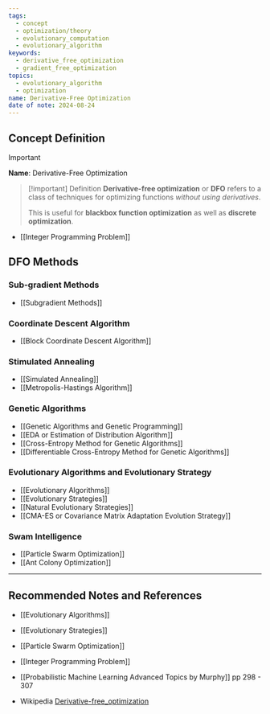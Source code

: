 ```yaml
---
tags:
  - concept
  - optimization/theory
  - evolutionary_computation
  - evolutionary_algorithm
keywords:
  - derivative_free_optimization
  - gradient_free_optimization
topics:
  - evolutionary_algorithm
  - optimization
name: Derivative-Free Optimization
date of note: 2024-08-24
---
```


## Concept Definition

>[!important]
>**Name**: Derivative-Free Optimization

>[!important] Definition
>**Derivative-free optimization** or **DFO** refers to a class of techniques for optimizing functions *without using derivatives*. 
>
>This is useful for **blackbox function optimization** as well as **discrete optimization**.

- [[Integer Programming Problem]]


## DFO Methods

### Sub-gradient Methods

- [[Subgradient Methods]]

### Coordinate Descent Algorithm

- [[Block Coordinate Descent Algorithm]]

### Stimulated Annealing

- [[Simulated Annealing]]
- [[Metropolis-Hastings Algorithm]]

### Genetic Algorithms

- [[Genetic Algorithms and Genetic Programming]]
- [[EDA or Estimation of Distribution Algorithm]]
- [[Cross-Entropy Method for Genetic Algorithms]]
- [[Differentiable Cross-Entropy Method for Genetic Algorithms]]

### Evolutionary Algorithms and Evolutionary Strategy

- [[Evolutionary Algorithms]]
- [[Evolutionary Strategies]]
- [[Natural Evolutionary Strategies]]
- [[CMA-ES or Covariance Matrix Adaptation Evolution Strategy]]


### Swam Intelligence

- [[Particle Swarm Optimization]]
- [[Ant Colony Optimization]]






-----------
##  Recommended Notes and References


- [[Evolutionary Algorithms]]
- [[Evolutionary Strategies]]
- [[Particle Swarm Optimization]]

- [[Integer Programming Problem]]


- [[Probabilistic Machine Learning Advanced Topics by Murphy]] pp 298 - 307
- Wikipedia [Derivative-free_optimization](https://en.wikipedia.org/wiki/Derivative-free_optimization)
